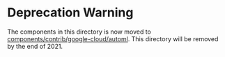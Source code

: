 # Deprecation Warning 

The components in this directory is now moved to [components/contrib/google-cloud/automl](https://github.com/kubeflow/pipelines/tree/master/components/contrib/google-cloud/automl). This directory will be removed by the end of 2021.
